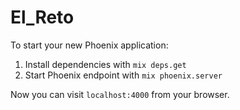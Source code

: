 # El_Reto

To start your new Phoenix application:

1. Install dependencies with `mix deps.get`
2. Start Phoenix endpoint with `mix phoenix.server`

Now you can visit `localhost:4000` from your browser.
